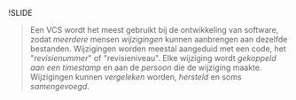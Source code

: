 !SLIDE

> Een VCS wordt het meest gebruikt bij de ontwikkeling van software, zodat *meerdere* mensen *wijzigingen* kunnen aanbrengen aan dezelfde bestanden. Wijzigingen worden meestal aangeduid met een code, het "*revisienummer*" of "revisieniveau". Elke wijziging wordt *gekoppeld aan een timestamp* en aan de *persoon* die de wijziging maakte. Wijzigingen kunnen *vergeleken* worden, *hersteld* en soms *samengevoegd*.
